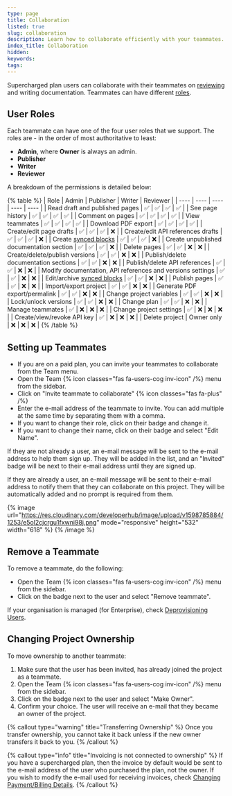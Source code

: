 ```yaml
---
type: page
title: Collaboration
listed: true
slug: collaboration
description: Learn how to collaborate efficiently with your teammates. Discover the different user roles and their permissions. Invite and remove teammates easily, and even transfer project ownership if needed.
index_title: Collaboration
hidden: 
keywords: 
tags: 
---
```


Supercharged plan users can collaborate with their teammates on [reviewing](/support-center/comments) and writing documentation. Teammates can have different [roles](/support-center/collaboration#user-roles).

## User Roles

Each teammate can have one of the four user roles that we support. The roles are - in the order of most authoritative to least:

- **Admin**, where **Owner** is always an admin.
- **Publisher**
- **Writer**
- **Reviewer**

A breakdown of the permissions is detailed below:

{% table %}
| Role | Admin | Publisher | Writer | Reviewer | 
| ---- | ---- | ---- | ---- | ---- | 
| Read draft and published pages | ✅ | ✅ | ✅ | ✅ | 
| See page history | ✅ | ✅ | ✅ | ✅ | 
| Comment on pages | ✅ | ✅ | ✅ | ✅ | 
| View teammates | ✅ | ✅ | ✅ | ✅ | 
| Download PDF export | ✅ | ✅ | ✅ | ✅ | 
| Create/edit page drafts | ✅ | ✅ | ✅ | ❌ | 
| Create/edit API references drafts | ✅ | ✅ | ✅ | ❌ | 
| Create [synced blocks](/support-center/synced-blocks) | ✅ | ✅ | ✅ | ❌ | 
| Create unpublished documentation section | ✅ | ✅ | ✅ | ❌ | 
| Delete pages | ✅ | ✅ | ❌ | ❌ | 
| Create/delete/publish versions | ✅ | ✅ | ❌ | ❌ | 
| Publish/delete documentation sections | ✅ | ✅ | ❌ | ❌ | 
| Publish/delete API references | ✅ | ✅ | ❌ | ❌ | 
| Modify documentation, API references and versions settings | ✅ | ✅ | ❌ | ❌ | 
| Edit/archive [synced blocks](/support-center/synced-blocks) | ✅ | ✅ | ❌ | ❌ | 
| Publish pages | ✅ | ✅ | ❌ | ❌ | 
| Import/export project | ✅ | ✅ | ❌ | ❌ | 
| Generate PDF export/permalink | ✅ | ✅ | ❌ | ❌ | 
| Change project variables | ✅ | ✅ | ❌ | ❌ | 
| Lock/unlock versions | ✅ | ✅ | ❌ | ❌ | 
| Change plan | ✅ | ✅ | ❌ | ❌ | 
| Manage teammates | ✅ | ❌ | ❌ | ❌ | 
| Change project settings | ✅ | ❌ | ❌ | ❌ | 
| Create/view/revoke API key | ✅ | ❌ | ❌ | ❌ | 
| Delete project | Owner only | ❌ | ❌ | ❌ | 
{% /table %}

## Setting up Teammates

- If you are on a paid plan, you can invite your teammates to collaborate from the Team menu.
- Open the Team {% icon classes="fas fa-users-cog inv-icon" /%} menu from the sidebar.
- Click on "Invite teammate to collaborate" {% icon classes="fas fa-plus" /%}
- Enter the e-mail address of the teammate to invite. You can add multiple at the same time by separating them with a comma.
- If you want to change their role, click on their badge and change it.
- If you want to change their name, click on their badge and select "Edit Name".

If they are not already a user, an e-mail message will be sent to the e-mail address to help them sign up. They will be added in the list, and an "Invited" badge will be next to their e-mail address until they are signed up.

If they are already a user, an e-mail message will be sent to their e-mail address to notify them that they can collaborate on this project. They will be automatically added and no prompt is required from them.

{% image url="https://res.cloudinary.com/developerhub/image/upload/v1598785884/1253/e5ol2cjcrgu1fxwni98j.png" mode="responsive" height="532" width="618" %}
{% /image %}

## Remove a Teammate

To remove a teammate, do the following:

- Open the Team {% icon classes="fas fa-users-cog inv-icon" /%} menu from the sidebar.
- Click on the badge next to the user and select "Remove teammate".

If your organisation is managed (for Enterprise), check [Deprovisioning Users](/support-center/single-sign-on--sso-#deprovisioning-users).

## Changing Project Ownership

To move ownership to another teammate:

1. Make sure that the user has been invited, has already joined the project as a teammate.
2. Open the Team {% icon classes="fas fa-users-cog inv-icon" /%} menu from the sidebar.
3. Click on the badge next to the user and select "Make Owner".
4. Confirm your choice. The user will receive an e-mail that they became an owner of the project.

{% callout type="warning" title="Transferring Ownership" %}
Once you transfer ownership, you cannot take it back unless if the new owner transfers it back to you.
{% /callout %}

{% callout type="info" title="Invoicing is not connected to ownership" %}
If you have a supercharged plan, then the invoice by default would be sent to the e-mail address of the user who purchased the plan, not the owner. If you wish to modify the e-mail used for receiving invoices, check [Changing Payment/Billing Details](/support-center/supercharged-plans#changing-paymentbilling-details).
{% /callout %}